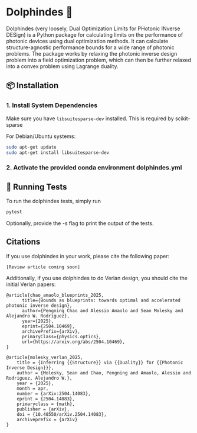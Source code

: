 # Dolphindes 🐬

Dolphindes (very loosely, Dual Optimization Limits for PHotonic INverse DESign) is a Python package for calculating limits on the performance of photonic devices using dual optimization methods. It can calculate structure-agnostic performance bounds for a wide range of photonic problems. The package works by relaxing the photonic inverse design problem into a field optimization problem, which can then be further relaxed into a convex problem using Lagrange duality. 

## 📦 Installation 

### 1. Install System Dependencies

Make sure you have `libsuitesparse-dev` installed. This is required by scikit-sparse 

For Debian/Ubuntu systems:

```bash
sudo apt-get update
sudo apt-get install libsuitesparse-dev
``` 

### 2. Activate the provided conda environment dolphindes.yml


## 🔧 Running Tests

To run the dolphindes tests, simply run 

```bash
pytest
```

Optionally, provide the -s flag to print the output of the tests. 

## Citations

If you use dolphindes in your work, please cite the following paper:

```
[Review article coming soon]
```

Additionally, if you use dolphindes to do Verlan design, you should cite the initial Verlan papers:

```
@article{chao_amaolo_blueprints_2025,
      title={Bounds as blueprints: towards optimal and accelerated photonic inverse design}, 
      author={Pengning Chao and Alessio Amaolo and Sean Molesky and Alejandro W. Rodriguez},
      year={2025},
      eprint={2504.10469},
      archivePrefix={arXiv},
      primaryClass={physics.optics},
      url={https://arxiv.org/abs/2504.10469}, 
}

@article{molesky_verlan_2025,
    title = {Inferring {{Structure}} via {{Duality}} for {{Photonic Inverse Design}}},
    author = {Molesky, Sean and Chao, Pengning and Amaolo, Alessio and Rodriguez, Alejandro W.},
    year = {2025},
    month = apr,
    number = {arXiv:2504.14083},
    eprint = {2504.14083},
    primaryclass = {math},
    publisher = {arXiv},
    doi = {10.48550/arXiv.2504.14083},
    archiveprefix = {arXiv}
}
```


